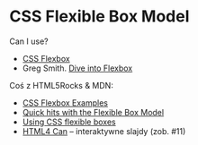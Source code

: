 # CSS Flexible Box Model

Can I use?

* [CSS Flexbox](http://caniuse.com/flexbox)
* Greg Smith. [Dive into Flexbox](http://weblog.bocoup.com/dive-into-flexbox/)

Coś z HTML5Rocks & MDN:

* [CSS Flexbox Examples](http://umaar.github.com/css-flexbox-demo/)
* [Quick hits with the Flexible Box Model](http://www.html5rocks.com/en/tutorials/flexbox/quick/)
* [Using CSS flexible boxes](https://developer.mozilla.org/en-US/docs/CSS/Using_CSS_flexible_boxes)
* [HTML4 Can](http://www.htmlfivecan.com/) – interaktywne slajdy (zob. \#11)
